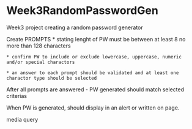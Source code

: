 # Week3RandomPasswordGen
Week3 project creating a random password generator

Create PROMPTS
    * stating lenght of PW must be between at least 8 no more than 128 characters
    
    * confirm PW to include or exclude lowercase, uppercase, numeric and/or special charactors

    * an answer to each prompt should be validated and at least one charactor type should be selected

After all prompts are answered - PW generated should match selected criterias 

When PW is generated, should display in an alert or written on page.

media query